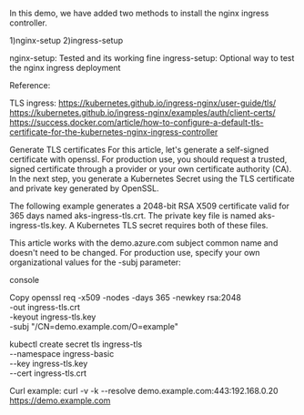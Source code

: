In this demo, we have added two methods to install the nginx ingress
controller.

1)nginx-setup
2)ingress-setup

nginx-setup: Tested and its working fine
ingress-setup: Optional way to test the nginx ingress deployment

Reference:

TLS ingress: https://kubernetes.github.io/ingress-nginx/user-guide/tls/
https://kubernetes.github.io/ingress-nginx/examples/auth/client-certs/
https://success.docker.com/article/how-to-configure-a-default-tls-certificate-for-the-kubernetes-nginx-ingress-controller

Generate TLS certificates
For this article, let's generate a self-signed certificate with openssl.
For production use, you should request a trusted, signed certificate through
a provider or your own certificate authority (CA). In the next step, you
generate a Kubernetes Secret using the TLS certificate and private key
generated by OpenSSL.

The following example generates a 2048-bit RSA X509 certificate valid
for 365 days named aks-ingress-tls.crt. The private key file is named
aks-ingress-tls.key. A Kubernetes TLS secret requires both of these files.

This article works with the demo.azure.com subject common name and doesn't
need to be changed. For production use, specify your own organizational
values for the -subj parameter:

console

Copy
openssl req -x509 -nodes -days 365 -newkey rsa:2048 \
    -out ingress-tls.crt \
    -keyout ingress-tls.key \
    -subj "/CN=demo.example.com/O=example"

kubectl create secret tls ingress-tls \
    --namespace ingress-basic \
    --key ingress-tls.key \
    --cert ingress-tls.crt

Curl example:
curl -v -k --resolve demo.example.com:443:192.168.0.20 https://demo.example.com
